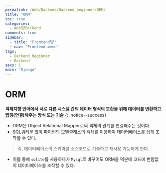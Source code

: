 ```yaml
---
permalink: /Web/Backend/Backend_beginner/ORM/
title: "ORM"
toc: true
categories:
  - Web🐮Backend
comments: true
sidebar:
  - title: "Frontend🐮"
  - nav: "Frontend-menu"
tags:
  - Backend_beginner
  - Backend
sexy: 1
main: "Django"
---
```


# ORM

**객체지향 언어에서 서로 다른 시스템 간의 데이터 형식의 호환을 위해 데이터를 변환하고 맵핑(연결)해주는 방식 또는 기술**
{: .notice--success}

- ORM은 Object Relational Mapper로써 객체의 관계를 연결해주는 것이다.
- SQL쿼리문 없이 파이썬의 모델클래스의 객체를 이용하여 데이터베이스를 쉽게 조작할 수 있다.

> 즉, 데이터베이스의 스키마를 소스코드로 기술하고 재사용 가능하게 한다.

- 이를 통해 `sqlite`를 사용하다가 `Mysql`로 바꾸어도 ORM을 덕분에 코드에 변함없이 데이터베이스를 조작할 수 있다.